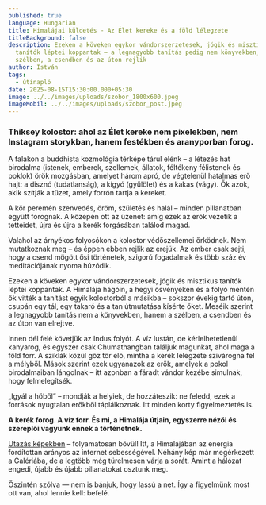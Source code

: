 ```yaml
---
published: true
language: Hungarian
title: Himalájai küldetés - Az Élet kereke és a föld lélegzete
titleBackground: false
description: Ezeken a köveken egykor vándorszerzetesek, jógik és misztikus
  tanítók léptei koppantak — a legnagyobb tanítás pedig nem könyvekben, hanem a
  szélben, a csendben és az úton rejlik
author: István
tags:
  - útinapló
date: 2025-08-15T15:30:00.000+05:30
image: ../../images/uploads/szobor_1800x600.jpeg
imageMobil: ../../images/uploads/szobor_post.jpeg
---
```

<h3 class="clr-brand-orange">Thiksey kolostor: ahol az Élet kereke nem pixelekben, nem Instagram storykban, hanem festékben és aranyporban forog.</h3>

A falakon a buddhista kozmológia térképe tárul elénk – a létezés hat birodalma (istenek, emberek, szellemek, állatok, féltékeny félistenek és poklok) örök mozgásban, amelyet három apró, de végtelenül hatalmas erő hajt: a disznó (tudatlanság), a kígyó (gyűlölet) és a kakas (vágy). Ők azok, akik szítják a tüzet, amely forrón tartja a kereket.

A kör peremén szenvedés, öröm, születés és halál – minden pillanatban együtt forognak. A közepén ott az üzenet: amíg ezek az erők vezetik a tetteidet, újra és újra a kerék forgásában találod magad.

Valahol az árnyékos folyosókon a kolostor védőszellemei őrködnek. Nem mutatkoznak meg – és éppen ebben rejlik az erejük. Az ember csak sejti, hogy a csend mögött ősi történetek, szigorú fogadalmak és több száz év meditációjának nyoma húzódik.

<div class="blog-island-section">Ezeken a köveken egykor vándorszerzetesek, jógik és misztikus tanítók léptei koppantak. A Himalája hágóin, a hegyi ösvényeken és a folyó mentén ők vitték a tanítást egyik kolostorból a másikba – sokszor évekig tartó úton, csupán egy tál, egy takaró és a tan útmutatása kísérte őket. Meséik szerint a legnagyobb tanítás nem a könyvekben, hanem a szélben, a csendben és az úton van elrejtve.</div>

Innen dél felé követjük az Indus folyót. A víz lustán, de kérlelhetetlenül kanyarog, és egyszer csak Chumathangban találjuk magunkat, ahol maga a föld forr. A sziklák közül gőz tör elő, mintha a kerék lélegzete szivárogna fel a mélyből. Mások szerint ezek ugyanazok az erők, amelyek a pokol birodalmaiban lángolnak – itt azonban a fáradt vándor kezébe simulnak, hogy felmelegítsék.

„Igyál a hőből” – mondják a helyiek, de hozzáteszik: ne feledd, ezek a források nyugtalan erőkből táplálkoznak. Itt minden korty figyelmeztetés is.

**A kerék forog. A víz forr. És mi, a Himalája útjain, egyszerre nézői és szereplői vagyunk ennek a történetnek.**

[Utazás képekben](https://bandha.works/galeria/) – folyamatosan bővül! Itt, a Himalájában az energia fordítottan arányos az internet sebességével. Néhány kép már megérkezett a Galériába, de a legtöbb még türelmesen várja a sorát. Amint a hálózat engedi, újabb és újabb pillanatokat osztunk meg.

Őszintén szólva — nem is bánjuk, hogy lassú a net. Így a figyelmünk most ott van, ahol lennie kell: befelé.
